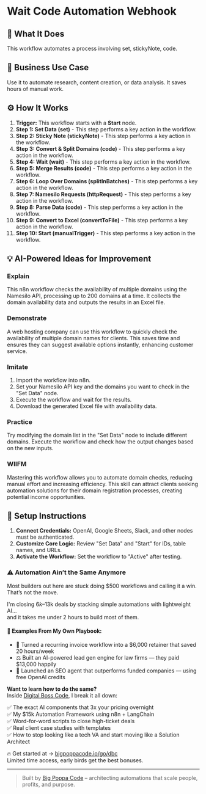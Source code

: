 # Wait Code Automation Webhook

## 🚀 What It Does
This workflow automates a process involving set, stickyNote, code.

## 💼 Business Use Case
Use it to automate research, content creation, or data analysis. It saves hours of manual work.

## ⚙️ How It Works
1.  **Trigger:** This workflow starts with a **Start** node.
2. **Step 1: Set Data (set)** - This step performs a key action in the workflow.
3. **Step 2: Sticky Note (stickyNote)** - This step performs a key action in the workflow.
4. **Step 3: Convert & Split Domains (code)** - This step performs a key action in the workflow.
5. **Step 4: Wait (wait)** - This step performs a key action in the workflow.
6. **Step 5: Merge Results (code)** - This step performs a key action in the workflow.
7. **Step 6: Loop Over Domains (splitInBatches)** - This step performs a key action in the workflow.
8. **Step 7: Namesilo Requests (httpRequest)** - This step performs a key action in the workflow.
9. **Step 8: Parse Data (code)** - This step performs a key action in the workflow.
10. **Step 9: Convert to Excel (convertToFile)** - This step performs a key action in the workflow.
11. **Step 10: Start (manualTrigger)** - This step performs a key action in the workflow.

## 💡 AI-Powered Ideas for Improvement
### Explain
This n8n workflow checks the availability of multiple domains using the Namesilo API, processing up to 200 domains at a time. It collects the domain availability data and outputs the results in an Excel file.

### Demonstrate
A web hosting company can use this workflow to quickly check the availability of multiple domain names for clients. This saves time and ensures they can suggest available options instantly, enhancing customer service.

### Imitate
1. Import the workflow into n8n.
2. Set your Namesilo API key and the domains you want to check in the "Set Data" node.
3. Execute the workflow and wait for the results.
4. Download the generated Excel file with availability data.

### Practice
Try modifying the domain list in the "Set Data" node to include different domains. Execute the workflow and check how the output changes based on the new inputs.

### WIIFM
Mastering this workflow allows you to automate domain checks, reducing manual effort and increasing efficiency. This skill can attract clients seeking automation solutions for their domain registration processes, creating potential income opportunities.

## 🔧 Setup Instructions
1. **Connect Credentials:** OpenAI, Google Sheets, Slack, and other nodes must be authenticated.
2. **Customize Core Logic:** Review "Set Data" and "Start" for IDs, table names, and URLs.
3. **Activate the Workflow:** Set the workflow to "Active" after testing.

### ⚠️ Automation Ain’t the Same Anymore

Most builders out here are stuck doing $500 workflows and calling it a win.  
That’s not the move.  

I'm closing $6k–$13k deals by stacking simple automations with lightweight AI...  
and it takes me under 2 hours to build most of them.

#### 🧠 Examples From My Own Playbook:
- 🔁 Turned a recurring invoice workflow into a $6,000 retainer that saved 20 hours/week  
- ⚖️ Built an AI-powered lead gen engine for law firms — they paid $13,000 happily  
- 🚀 Launched an SEO agent that outperforms funded companies — using free OpenAI credits  

**Want to learn how to do the same?**  
Inside [Digital Boss Code](https://bigpoppacode.io/go/dbc), I break it all down:

✅ The exact AI components that 3x your pricing overnight  
✅ My $15k Automation Framework using n8n + LangChain  
✅ Word-for-word scripts to close high-ticket deals  
✅ Real client case studies with templates  
✅ How to stop looking like a tech VA and start moving like a Solution Architect  

🔥 Get started at → [bigpoppacode.io/go/dbc](https://bigpoppacode.io/go/dbc)  
Limited time access, early birds get the best bonuses.

---
> Built by [Big Poppa Code](https://bigpoppacode.io) – architecting automations that scale people, profits, and purpose.
